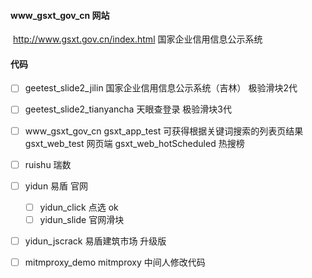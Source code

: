 #### www_gsxt_gov_cn	网站

​    http://www.gsxt.gov.cn/index.html	国家企业信用信息公示系统

####  代码

- [ ] geetest_slide2_jilin 国家企业信用信息公示系统（吉林） 极验滑块2代
- [ ] geetest_slide2_tianyancha	天眼查登录 极验滑块3代
- [ ] www_gsxt_gov_cn
      gsxt_app_test   可获得根据关键词搜索的列表页结果
      gsxt_web_test   网页端
      gsxt_web_hotScheduled	热搜榜
- [ ] ruishu   瑞数
- [ ] yidun     易盾 官网
  - [ ] yidun_click     点选 ok
  - [ ] yidun_slide    官网滑块
- [ ] yidun_jscrack    易盾建筑市场 升级版	
- [ ] mitmproxy_demo     mitmproxy 中间人修改代码



